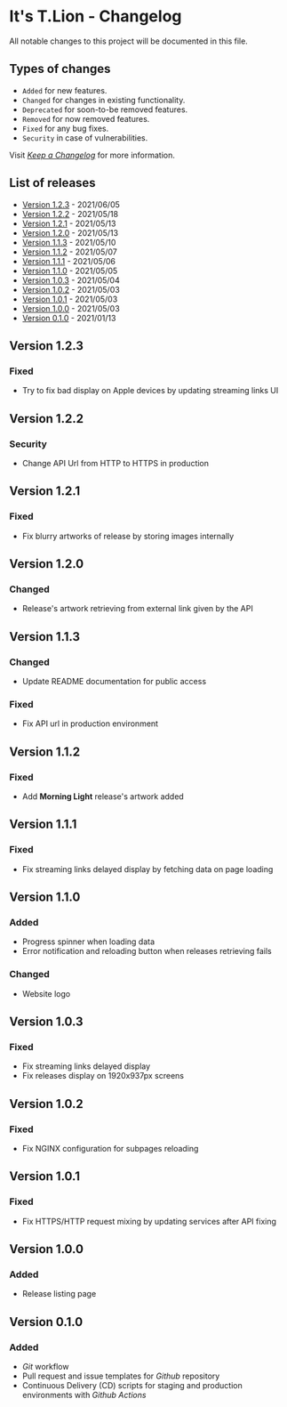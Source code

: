 # It's T.Lion - Changelog

All notable changes to this project will be documented in this file.

## Types of changes

- `Added` for new features.
- `Changed` for changes in existing functionality.
- `Deprecated` for soon-to-be removed features.
- `Removed` for now removed features.
- `Fixed` for any bug fixes.
- `Security` in case of vulnerabilities.

Visit [_Keep a Changelog_][changelog] for more information.

## List of releases

- [Version 1.2.3](#v1.2.3) - 2021/06/05
- [Version 1.2.2](#v1.2.2) - 2021/05/18
- [Version 1.2.1](#v1.2.1) - 2021/05/13
- [Version 1.2.0](#v1.2.0) - 2021/05/13
- [Version 1.1.3](#v1.1.3) - 2021/05/10
- [Version 1.1.2](#v1.1.2) - 2021/05/07
- [Version 1.1.1](#v1.1.1) - 2021/05/06
- [Version 1.1.0](#v1.1.0) - 2021/05/05
- [Version 1.0.3](#v1.0.3) - 2021/05/04
- [Version 1.0.2](#v1.0.2) - 2021/05/03
- [Version 1.0.1](#v1.0.1) - 2021/05/03
- [Version 1.0.0](#v1.0.0) - 2021/05/03
- [Version 0.1.0](#v0.1.0) - 2021/01/13

## Version 1.2.3 <a name="v1.2.3"></a>

### Fixed

- Try to fix bad display on Apple devices by updating streaming links UI

## Version 1.2.2 <a name="v1.2.2"></a>

### Security

- Change API Url from HTTP to HTTPS in production

## Version 1.2.1 <a name="v1.2.1"></a>

### Fixed

- Fix blurry artworks of release by storing images internally

## Version 1.2.0 <a name="v1.2.0"></a>

### Changed

- Release's artwork retrieving from external link given by the API

## Version 1.1.3 <a name="v1.1.3"></a>

### Changed

- Update README documentation for public access

### Fixed

- Fix API url in production environment

## Version 1.1.2 <a name="v1.1.2"></a>

### Fixed

- Add **Morning Light** release's artwork added

## Version 1.1.1 <a name="v1.1.1"></a>

### Fixed

- Fix streaming links delayed display by fetching data on page loading

## Version 1.1.0 <a name="v1.1.0"></a>

### Added

- Progress spinner when loading data
- Error notification and reloading button when releases retrieving fails

### Changed

- Website logo

## Version 1.0.3 <a name="v1.0.3"></a>

### Fixed

- Fix streaming links delayed display
- Fix releases display on 1920x937px screens

## Version 1.0.2 <a name="v1.0.2"></a>

### Fixed

- Fix NGINX configuration for subpages reloading

## Version 1.0.1 <a name="v1.0.1"></a>

### Fixed

- Fix HTTPS/HTTP request mixing by updating services after API fixing

## Version 1.0.0 <a name="v1.0.0"></a>

### Added

- Release listing page

## Version 0.1.0 <a name="v0.1.0"></a>

### Added

- _Git_ workflow
- Pull request and issue templates for _Github_ repository
- Continuous Delivery (CD) scripts for staging and production environments with _Github Actions_

[changelog]: https://keepachangelog.com/en/1.1.0/
